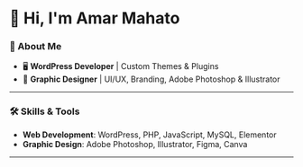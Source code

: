 # 👋 Hi, I'm Amar Mahato  

### 🚀 About Me  
- 🖥️ **WordPress Developer** | Custom Themes & Plugins  
- 🎨 **Graphic Designer** | UI/UX, Branding, Adobe Photoshop & Illustrator  

---

### 🛠️ Skills & Tools  
- **Web Development**: WordPress, PHP, JavaScript, MySQL, Elementor  
- **Graphic Design**: Adobe Photoshop, Illustrator, Figma, Canva  

---
